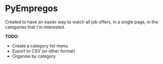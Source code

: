 # PyEmpregos

Created to have an easier way to watch all job offers, in a single page, in the categories that I'm interested.

**TODO:**
  - Create a category list menu
  - Export to CSV (or other format)
  - Organise by category
